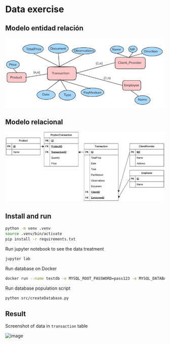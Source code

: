 # Data exercise

## Modelo entidad relación

![mer](img/modelo_entidad_relacion.png)

## Modelo relacional

![mr](img/modelo_relacional.png)


## Install and run

```bash
python -m venv .venv
source .venv/bin/activate
pip install -r requirements.txt
```

Run jupyter notebook to see the data treatment

```bash
jupyter lab
```

Run database on Docker

```bash
docker run --name testdb -e MYSQL_ROOT_PASSWORD=pass123 -e MYSQL_DATABASE=testdb -p 3306:3306 -d mysql:8.0
```

Run database population script

```bash
python src/createDatabase.py
```

## Result

Screenshot of data in `transaction` table

<img width="1032" height="743" alt="image" src="https://github.com/user-attachments/assets/f2e637ff-fa60-4e8e-a3ff-ac9d7ae16740" />
